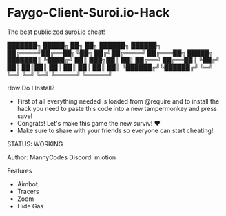 # Faygo-Client-Suroi.io-Hack
The best publicized suroi.io cheat!


███████╗ █████╗ ██╗   ██╗ ██████╗  ██████╗
██╔════╝██╔══██╗╚██╗ ██╔╝██╔════╝ ██╔═══██╗
█████╗  ███████║ ╚████╔╝ ██║  ███╗██║   ██║
██╔══╝  ██╔══██║  ╚██╔╝  ██║   ██║██║   ██║
██║     ██║  ██║   ██║   ╚██████╔╝╚██████╔╝
╚═╝     ╚═╝  ╚═╝   ╚═╝    ╚═════╝  ╚═════╝

How Do I Install?
 - First of all everything needed is loaded from @require and to install the hack you need to paste this code into a new tampermonkey and press save!
 - Congrats! Let's make this game the new surviv! ❤️
 - Make sure to share with your friends so everyone can start cheating!

STATUS: WORKING

Author: MannyCodes
Discord: m.otion

Features
 - Aimbot
 - Tracers
 - Zoom
 - Hide Gas
